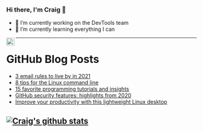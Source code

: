 ### Hi there, I'm Craig 👋

<!--
**CraigTeelFugro/CraigTeelFugro** is a ✨ _special_ ✨ repository because its `README.md` (this file) appears on your GitHub profile.

Here are some ideas to get you started:
-->

- 🔭 I’m currently working on the DevTools team
- 🌱 I’m currently learning everything I can

[<img align="left" alt="Craig Teel | LinkedIn" width="22px" src="https://cdn.jsdelivr.net/npm/simple-icons@v3/icons/linkedin.svg" />][linkedin]

---

# GitHub Blog Posts

<!-- BLOG-POST-LIST:START -->
- [3 email rules to live by in 2021](https://opensource.com/article/21/1/email-rules)
- [8 tips for the Linux command line](https://opensource.com/article/21/1/linux-commands)
- [15 favorite programming tutorials and insights](https://opensource.com/article/21/1/best-programming)
- [GitHub security features: highlights from 2020](https://github.blog/2021-01-11-github-security-features-highlights-from-2020/)
- [Improve your productivity with this lightweight Linux desktop](https://opensource.com/article/21/1/elementary-linux)
<!-- BLOG-POST-LIST:END -->

## [![Craig's github stats](https://github-readme-stats.vercel.app/api?username=craigteelfugro)](https://github.com/anuraghazra/github-readme-stats)


[linkedin]: https://linkedin.com/in/craig-teel-b8786771
